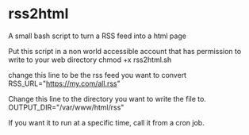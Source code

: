 # rss2html
A small bash script to turn a RSS feed into a html page

Put this script in a non world accessible account that has permission to write to your web directory
chmod +x rss2html.sh 

change this line to be the rss feed you want to convert
RSS_URL="https://my.com/all.rss"

Change this line to the directory you want to write the file to.
OUTPUT_DIR="/var/www/html/rss"

If you want it to run at a specific time, call it from a cron job.
